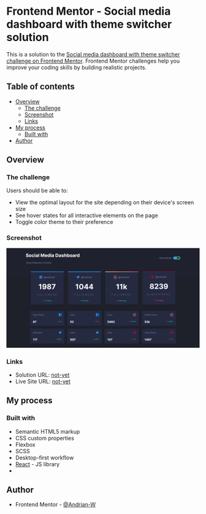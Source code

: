 # Frontend Mentor - Social media dashboard with theme switcher solution

This is a solution to the [Social media dashboard with theme switcher challenge on Frontend Mentor](https://www.frontendmentor.io/challenges/social-media-dashboard-with-theme-switcher-6oY8ozp_H). Frontend Mentor challenges help you improve your coding skills by building realistic projects. 

## Table of contents

- [Overview](#overview)
  - [The challenge](#the-challenge)
  - [Screenshot](#screenshot)
  - [Links](#links)
- [My process](#my-process)
  - [Built with](#built-with)
- [Author](#author)


## Overview

### The challenge

Users should be able to:

- View the optimal layout for the site depending on their device's screen size
- See hover states for all interactive elements on the page
- Toggle color theme to their preference

### Screenshot

![](./ilustration.png)

### Links

- Solution URL: [not-yet]()
- Live Site URL: [not-yet]()

## My process

### Built with

- Semantic HTML5 markup
- CSS custom properties
- Flexbox
- SCSS
- Desktop-first workflow
- [React](https://reactjs.org/) - JS library
-
## Author

- Frontend Mentor - [@Andrian-W](https://www.frontendmentor.io/profile/Andrian-W)

